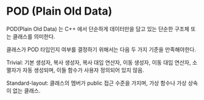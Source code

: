 # POD (Plain Old Data)
POD(Plain Old Data) 는 C++ 에서 단순하게 데이터만을 담고 있는 단순한 구조체 또는 클래스를 의미한다.

클래스가 POD 타입인지 여부를 결정하기 위해서는 다음 두 가지 기준을 만족해야한다.

Trivial: 기본 생성자, 복사 생성자, 복사 대입 연산자, 이동 생성자, 이동 대입 연산자, 소멸자가 자동 생성되며, 이들 함수가 사용자 정의되어 있지 않음.

Standard-layout: 클래스의 멤버가 public 접근 수준을 가지며, 가상 함수나 가상 상속이 없는 클래스.
